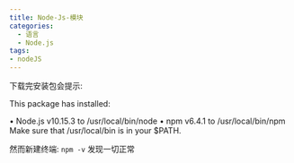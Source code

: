 ```yaml
---
title: Node-Js-模块
categories:
  - 语言
  - Node.js
tags:
- nodeJS
---
```


下载完安装包会提示:

This package has installed:

• Node.js v10.15.3 to /usr/local/bin/node
• npm v6.4.1 to /usr/local/bin/npm
Make sure that /usr/local/bin is in your $PATH.

然而新建终端: `npm -v` 发现一切正常

